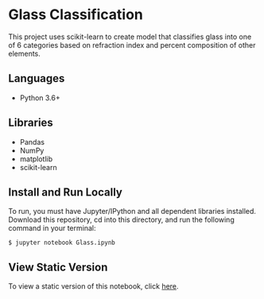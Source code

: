 # Glass Classification

This project uses scikit-learn to create model that classifies glass into one of 6 categories based on refraction index and percent composition of other elements.

## Languages
- Python 3.6+

## Libraries
- Pandas
- NumPy
- matplotlib
- scikit-learn

## Install and Run Locally
To run, you must have Jupyter/IPython and all dependent libraries installed. Download this repository, cd into this directory, and run the following command in your terminal:

```
$ jupyter notebook Glass.ipynb
```

## View Static Version  
To view a static version of this notebook, click [here](Glass.ipynb).
